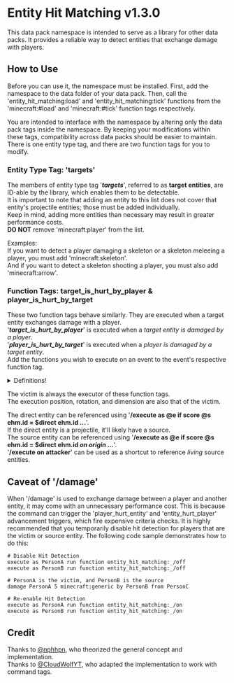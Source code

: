 # Entity Hit Matching v1.3.0
This data pack namespace is intended to serve as a library for other data packs.
It provides a reliable way to detect entities that exchange damage with players.
## How to Use
Before you can use it, the namespace must be installed.
First, add the namespace to the data folder of your data pack.
Then, call the 'entity_hit_matching:load' and 'entity_hit_matching:tick' functions from the 'minecraft:#load' and 'minecraft:#tick' function tags respectively.

You are intended to interface with the namespace by altering only the data pack tags inside the namespace.
By keeping your modifications within these tags, compatibility across data packs should be easier to maintain.
There is one entity type tag, and there are two function tags for you to modify.
### Entity Type Tag: 'targets'
The members of entity type tag '***targets***', referred to as **target entities**, are ID-able by the library, which enables them to be detectable.  
It is important to note that adding an entity to this list does not cover that entity's projectile entities; those must be added individually.  
Keep in mind, adding more entities than necessary may result in greater performance costs.  
**DO NOT** remove 'minecraft:player' from the list.

Examples:  
If you want to detect a player damaging a skeleton or a skeleton meleeing a player, you must add 'minecraft:skeleton'.  
And if you want to detect a skeleton shooting a player, you must also add 'minecraft:arrow'.
### Function Tags: target_is_hurt_by_player & player_is_hurt_by_target
These two function tags behave similarly.
They are executed when a target entity exchanges damage with a player.  
'**_target_is_hurt_by_player_**' is executed when a *target entity is damaged by a player*.  
'**_player_is_hurt_by_target_**' is executed when a *player is damaged by a target entity*.  
Add the functions you wish to execute on an event to the event's respective function tag.
<details>
<summary>Definitions!</summary>

**Victim Entity** - the entity being dealt the damage  
**Source Entity** - the entity responsible for dealing the damage  
**Direct Entity** - the entity that actually dealt the damage
</details>

The victim is always the executor of these function tags.  
The execution position, rotation, and dimension are also that of the victim.

The direct entity can be referenced using '**/execute as @e if score @s ehm.id = $direct ehm.id ...**'.  
If the direct entity is a projectile, it'll likely have a source.  
The source entity can be referenced using '**/execute as @e if score @s ehm.id = $direct ehm.id _on_ _origin_ ...**'.  
'**/execute on attacker**' can be used as a shortcut to reference *living* source entities.
## Caveat of '/damage'
When '/damage' is used to exchange damage between a player and another entity, it may come with an unnecessary performance cost.
This is because the command can trigger the 'player_hurt_entity' and 'entity_hurt_player' advancement triggers, which fire expensive criteria checks.
It is highly recommended that you temporarily disable hit detection for players that are the victim or source entity.
The following code sample demonstrates how to do this:
```
# Disable Hit Detection
execute as PersonA run function entity_hit_matching:_/off
execute as PersonB run function entity_hit_matching:_/off

# PersonA is the victim, and PersonB is the source
damage PersonA 5 minecraft:generic by PersonB from PersonC

# Re-enable Hit Detection
execute as PersonA run function entity_hit_matching:_/on
execute as PersonB run function entity_hit_matching:_/on
```
## Credit
Thanks to [@nphhpn](https://github.com/nphhpn), who theorized the general concept and implementation.  
Thanks to [@CloudWolfYT](https://github.com/CloudWolfYT), who adapted the implementation to work with command tags.
